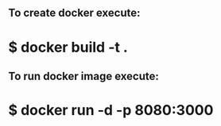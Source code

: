 ## To create docker execute:
# $ docker build -t <name of your image> .
## To run docker image execute:
# $ docker run -d -p 8080:3000
